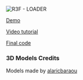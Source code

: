 ![R3F - LOADER](https://user-images.githubusercontent.com/6551176/222602015-becd6101-19d6-41e7-a444-9e7ec97c620d.jpg)


[Demo](https://codesandbox.io/p/github/wass08/r3f-loading-animations-final/)

[Video tutorial](https://youtu.be/L12wIvuZTOY)

[Final code](https://github.com/wass08/r3f-loading-animations-final)


### 3D Models Credits

Models made by [alaricbaraou](https://market.pmnd.rs/creator/alaricbaraou)
